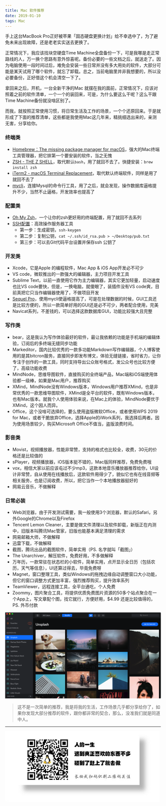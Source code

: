 ```yaml
---
title: Mac 软件推荐
date: 2019-01-10
tags: Mac
---
```


手上这台MacBook Pro正好被苹果「固态硬盘更换计划」给不幸选中了，为了避免未来出现故障，还是老老实实送去更换了。

正常情况下，我应该找块空硬盘Time Machine全盘备份一下，可是我哪是走正常路线的人，万一换个思路有意外惊喜呢。备份必要的一些文档之后，就送走了。因为电脑使用一段时间过后，难免会安装一些日常并没有多大用处的软件，大部分可能是某天试用了哪个软件，就忘了卸载。总之，当前电脑里并非我想要的，所以没必要备份，正好借这个机会清空一下了。

拿回来之后，开机，一台全新干净的Mac 就摆在我的面前，正常情况下，应该对照着之前的软件清单，一个一个的装回来，可是，为什么要这么干呢？这么干跟Time  Machine备份就没啥区别了。

而我，就按照正常使用习惯，将日常生活及工作的场景，一个个还原回来。于是就形成了下面的推荐清单，这些都是我使用Mac这几年来，精挑细选出来的，亲测无害，分享给你。

### 终端类
- [Homebrew：The missing package manager for macOS](https://brew.sh)，强大的Mac终端工具管理器，把它排第一个要安装的软件，当之无愧
- [ZSH - THE Z SHELL](http://zsh.sourceforge.net)，取代默认`bash`，用了就回不去了。快捷安装：`brew install zsh`
- [iTerm2 - macOS Terminal Replacement](https://www.iterm2.com)，取代默认终端软件，同样是用了就回不去了
-  [mycli](https://www.mycli.net)，连接Mysql的命令行工具，用了之后，就会发现，操作数据库逼格提升不少，当然不止逼格，开发效率也提高了

### 配置类
- [Oh My Zsh](https://ohmyz.sh)，一个让你的zsh更好用的终端配置，用了就回不去系列
- [SSH配置](https://www.ssh.com/ssh/keygen/)：高效操作服务器工具
	- 第一步：生成密钥，`ssh-keygen`
	- 第二步：复制公钥，`cat ~/.ssh/id_rsa.pub > ~/Desktop/pub.txt`
	- 第三步：可以去Git代码平台设置并保存ssh 公钥了

### 开发类
- Xcode，它是Apple 的编程软件，Mac App & iOS App开发必不可少
- VS code，微软推出的一款强大的编辑器，主力项目开发工具
- Sublime Text，以前一直使用它作为主力编辑器，其实它更加轻量，启动速度也比VS code要快，但是，一换电脑，就傻眼了，装插件没有VS code爽，目前真把它只当作编辑器使用了，不做项目开发
- [Sequel Pro](http://www.sequelpro.com)，使用mycli使逼格提高了，可是在处理数据的时候，GUI工具还是比较方便的，所以一款简单好用的GUI还是必不可少，两者配合使用，完美
- Navicat系列，不差钱的，可以选择这款数据库GUI，功能比较强大且完整

### 写作类
- bear，这是我认为写作体验最好的软件，最让我依赖的功能是手机端的编辑体验，订阅后的多终端无缝同步功能
- Markeditor，国内比较优秀的一款多功能Markdown写作编辑器，个人博客使用的是其bitcron服务，直接同步即发布博文，体验无缝链接，省时省力，让你专注于创作的一款工具，同时支持导出公众账号格式，发公众号也比较方便了，高级功能收费
- MindNode，思维导图软件，直接购买的全终端产品，Mac端和iOS端使用体验都一级棒，如果是Mac用户，推荐购买
- XMind，MindNode没有Windows版本，Windows用户推荐XMind，也是非常优秀的一款思维导图软件，XMind是全平台的软件，既有Windows版本，也有Mac版本。就我个人使用体验来说，在Mac上的体验，MindNode要优于XMind，这个因人而异。
- Office，这个没啥可选择的，要么使用盗版微软Office，或者使用WPS 2019 for Mac，或者干脆放弃Office，选择Apple的iWork系列，我选择后两者。因为使用场景较少，购买Microsoft Office不值当，盗版浪费时间。

### 影音类
- Movist，视频播放器，性能非常赞，支持的格式也比较全，收费，30元的价格还是比较值的
- sPlayer，视频播放器，iOS版本挺不错的，Mac版同样推荐，免费免费哦
- vox，相信大家以前应该屯过不少mp3，这款本地音乐播放器推荐给你，UI设计非常赞，自从使用在线播放后，这款软件用得少了，貌似它也有在线音频等相关服务，也是订阅收费，所以，把它当作一个本地播放器挺好的
- 网易云音乐，不做解释

### 日常必装
- Web浏览器，由于开发测试需要，我一般使用3个浏览器，默认的Safari，另外Google的Chrome以及Firefox
- Tencent Lemon Cleaner，主要是做文件清理以及软件卸载，新版正在内测中，旧版本叫腾讯Mac管家，旧版也能基本满足清理的需求
- 网易邮箱大师，不做解释
- 迅雷下载，不做解释
- 截图，腾讯出品的截图软件，简单实用（PS. 名字就叫「截图」）
- The Unarchiver，解压软件，免费好用，不多做解释
- 万年历，一款常驻在状态栏的小软件，简单实用，点开显示全日历（包括农历，天气等信息），UI还算过得去，毕竟免费呀
- Magnet，窗口整理工具，类似Windows的拖拽边缘自动调整窗口大小功能，但它的窗口调整方式更加丰富，强烈推荐购买，提升效率系列
- TeamViewer，远程连接工具，全平台通吃，个人免费
- Zoommy，图片聚合工具，将提供优质免费图片资源的50多个站点聚合在一个App上，写文章配个图，找它就行，方便好用，$4.99 还是比较值得的，PS. 外币付款

![](/image/life/Jietu20190110-224852.png)

> 这不是一次简单的推荐，我是将我的生活，工作场景几乎都分享给你了，如果你发现大部分推荐的软件，跟你都非常的契合，那么，没准我们就是同道中人。

---
![](/image/weixin.jpg)